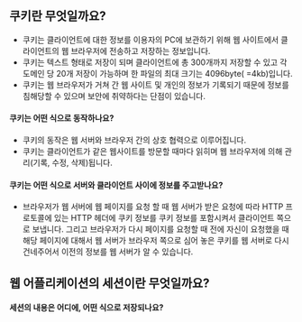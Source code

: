 ## 쿠키란 무엇일까요?
* 쿠키는 클라이언트에 대한 정보를 이용자의 PC에 보관하기 위해 웹 사이트에서 클라이언트의 웹 브라우저에 전송하고 저장하는 정보입니다.
* 쿠키는 텍스트 형태로 저장이 되며 클라이언트에 총 300개까지 저장할 수 있고 각 도메인 당 20개 저장이 가능하며 한 파일의 최대 크기는 4096byte( =4kb)입니다.
* 쿠키는 웹 브라우저가 거쳐 간 웹 사이트 및 개인의 정보가 기록되기 때문에 정보를 침해당할 수 있으며 보안에 취약하다는 단점이 있습니다.

#### 쿠키는 어떤 식으로 동작하나요?
* 쿠키의 동작은 웹 서버와 브라우저 간의 상호 협력으로 이루어집니다.
* 쿠키는 클라이언트가 같은 웹사이트를 방문할 때마다 읽히며 웹 브라우저에 의해 관리(기록, 수정, 삭제)됩니다.

#### 쿠키는 어떤 식으로 서버와 클라이언트 사이에 정보를 주고받나요?
* 브라우저가 웹 서버에 웹 페이지를 요청 할 때 웹 서버가 받은 요청에 따라 HTTP 프로토콜에 있는 HTTP 헤더에 쿠키 정보를 쿠키 정보를 포함시켜서 클라이언트 쪽으로 보냅니다. 그리고 브라우저가 다시 페이지를 요청할 때 전에 자신이 요청했을 때 해당 페이지에 대해서 웹 서버가 브라우저 쪽으로 심어 놓은 쿠키를 웹 서버로 다시 건네주어서 이전의 정보를 웹 서버가 알 수 있습니다.

## 웹 어플리케이션의 세션이란 무엇일까요?

#### 세션의 내용은 어디에, 어떤 식으로 저장되나요?
